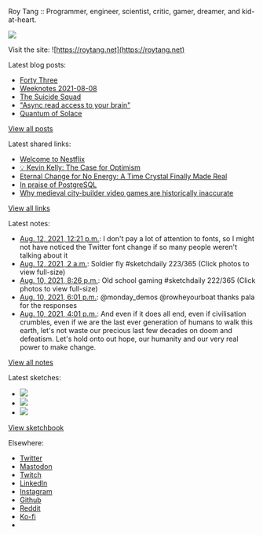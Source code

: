 Roy Tang :: Programmer, engineer, scientist, critic, gamer, dreamer, and kid-at-heart.

![](https://roytang.net/static/img/profile.jpg)

Visit the site: ![https://roytang.net](https://roytang.net)

Latest blog posts:

- [Forty Three](https://roytang.net/2021/08/forty-three/)
- [Weeknotes 2021-08-08](https://roytang.net/2021/08/weeknotes-2021-08-08/)
- [The Suicide Squad](https://roytang.net/2021/08/the-suicide-squad/)
- [&quot;Async read access to your brain&quot;](https://roytang.net/2021/08/async-read-access/)
- [Quantum of Solace](https://roytang.net/2021/08/quantum-of-solace/)

[View all posts](https://roytang.net/blog)

Latest shared links:

- [Welcome to Nestflix](https://roytang.net/2021/08/welcome-to-nestflix/)
- [💡 Kevin Kelly: The Case for Optimism](https://roytang.net/2021/08/kevin-kelly-the-case-for-optimism/)
- [Eternal Change for No Energy: A Time Crystal Finally Made Real](https://roytang.net/2021/08/eternal-change-for-no-energy-a-time-crystal-finally-made-real/)
- [In praise of PostgreSQL](https://roytang.net/2021/08/in-praise-of-postgresql/)
- [Why medieval city-builder video games are historically inaccurate](https://roytang.net/2021/08/why-medieval-city-builder-video-games-are-historically-inaccurate/)

[View all links](https://roytang.net/links)

Latest notes:

- [Aug. 12, 2021, 12:21 p.m.](https://roytang.net/2021/08/1425673745612435457/): I don&#x27;t pay a lot of attention to fonts, so I might not have noticed the Twitter font change if so many people weren&#x27;t talking about it
- [Aug. 12, 2021, 2 a.m.](https://roytang.net/2021/08/1425517490952540166/): Soldier fly #sketchdaily 223/365 (Click photos to view full-size)
- [Aug. 10, 2021, 8:26 p.m.](https://roytang.net/2021/08/1425071072802525195/): Old school gaming #sketchdaily 222/365 (Click photos to view full-size)
- [Aug. 10, 2021, 6:01 p.m.](https://roytang.net/2021/08/1425034630760079363/): @monday_demos @rowheyourboat thanks pala for the responses
- [Aug. 10, 2021, 4:01 p.m.](https://roytang.net/2021/08/1425004461445971976/): And even if it does all end, even if civilisation crumbles, even if we are the last ever generation of humans to walk this earth, let&#x27;s not waste our precious last few decades on doom and defeatism. Let&#x27;s hold onto out hope, our humanity and our very real power to make change.

[View all notes](https://roytang.net/notes)

Latest sketches:


- ![](https://roytang.net/media/cache/65/e6/65e6de591b757e1d1da8dd090fcdafad.jpg)
- ![](https://roytang.net/media/cache/a4/cb/a4cb9feedf749bc096945d1697d4980b.jpg)
- ![](https://roytang.net/media/cache/70/0c/700c276f72c29ad7ef17c4671643cb3f.jpg)

[View sketchbook](https://roytang.net/albums/sketchbook)


Elsewhere:

- [Twitter](https://twitter.com/roytang)
- [Mastodon](https://mastodon.technology/@roytang)
- [Twitch](https://twitch.tv/twitchyroy)
- [LinkedIn](https://www.linkedin.com/in/roytang)
- [Instagram](https://instagram.com/roytang0400)
- [Github](https://github.com/roytang)
- [Reddit](https://reddit.com/u/hungryroy)
- [Ko-fi](https://ko-fi.com/roytang)
- [](mailto:hello@roytang.net)